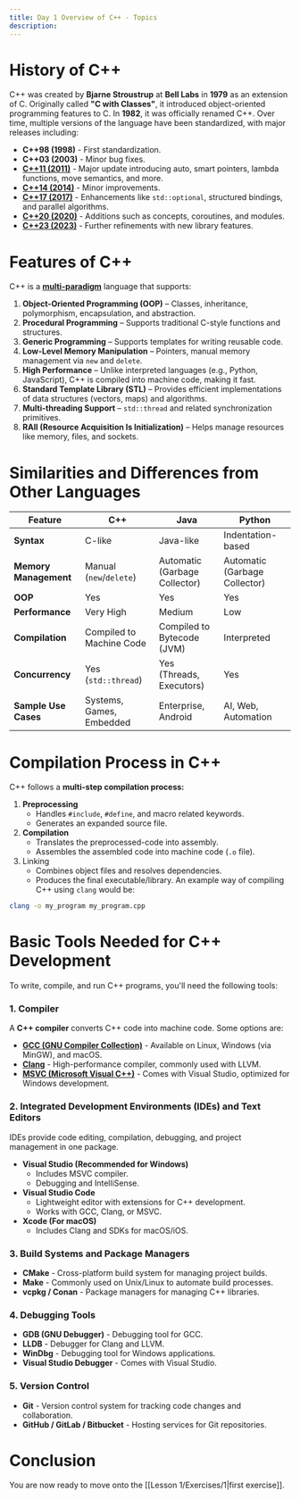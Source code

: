 ```yaml
---
title: Day 1 Overview of C++ - Topics
description:
---
```

# History of C++
C++ was created by **Bjarne Stroustrup** at **Bell Labs** in **1979** as an extension of C. Originally called **"C with Classes"**, it introduced object-oriented programming features to C. In **1982**, it was officially renamed C++. Over time, multiple versions of the language have been standardized, with major releases including:
- **C++98 (1998)** - First standardization.
- **C++03 (2003)** - Minor bug fixes.
- [**C++11 (2011)**](https://en.cppreference.com/w/cpp/11) - Major update introducing auto, smart pointers, lambda functions, move semantics, and more.
- **[C++14 (2014)](https://en.cppreference.com/w/cpp/14)** - Minor improvements.
- [**C++17 (2017)**](https://en.cppreference.com/w/cpp/17) - Enhancements like `std::optional`, structured bindings, and parallel algorithms.
- [**C++20 (2020)**](https://en.cppreference.com/w/cpp/20) - Additions such as concepts, coroutines, and modules.
- [**C++23 (2023)**](https://en.cppreference.com/w/cpp/23) - Further refinements with new library features.
# Features of C++
C++ is a **[multi-paradigm](https://en.wikipedia.org/wiki/Programming_paradigm)** language that supports:
1. **Object-Oriented Programming (OOP)** – Classes, inheritance, polymorphism, encapsulation, and abstraction.
2. **Procedural Programming** – Supports traditional C-style functions and structures.
3. **Generic Programming** – Supports templates for writing reusable code.
4. **Low-Level Memory Manipulation** – Pointers, manual memory management via `new` and `delete`.
5. **High Performance** – Unlike interpreted languages (e.g., Python, JavaScript), C++ is compiled into machine code, making it fast.
6. **Standard Template Library (STL)** – Provides efficient implementations of data structures (vectors, maps) and algorithms.
7. **Multi-threading Support** – `std::thread` and related synchronization primitives.
8. **RAII (Resource Acquisition Is Initialization)** – Helps manage resources like memory, files, and sockets.
# Similarities and Differences from Other Languages

| Feature               | C++                      | Java                          | Python                        |
| --------------------- | ------------------------ | ----------------------------- | ----------------------------- |
| **Syntax**            | C-like                   | Java-like                     | Indentation-based             |
| **Memory Management** | Manual (`new`/`delete`)  | Automatic (Garbage Collector) | Automatic (Garbage Collector) |
| **OOP**               | Yes                      | Yes                           | Yes                           |
| **Performance**       | Very High                | Medium                        | Low                           |
| **Compilation**       | Compiled to Machine Code | Compiled to Bytecode (JVM)    | Interpreted                   |
| **Concurrency**       | Yes (`std::thread`)      | Yes (Threads, Executors)      | Yes                           |
| **Sample Use Cases**  | Systems, Games, Embedded | Enterprise, Android           | AI, Web, Automation           |
# Compilation Process in C++
C++ follows a **multi-step compilation process:**
1. **Preprocessing**
	- Handles `#include`, `#define`, and macro related keywords.
	- Generates an expanded source file.
2. **Compilation**
	- Translates the preprocessed-code into assembly.
	- Assembles the assembled code into machine code (`.o` file).
3. Linking
	- Combines object files and resolves dependencies.
	- Produces the final executable/library.
An example way of compiling C++ using `clang` would be:
```bash
clang -o my_program my_program.cpp
```
# Basic Tools Needed for C++ Development
To write, compile, and run C++ programs, you'll need the following tools:
### 1. Compiler
A **C++ compiler** converts C++ code into machine code. Some options are:
- [**GCC (GNU Compiler Collection)**](https://gcc.gnu.org/) - Available on Linux, Windows (via MinGW), and macOS.
- [**Clang**](https://clang.llvm.org/) - High-performance compiler, commonly used with LLVM.
- [**MSVC (Microsoft Visual C++)**](https://visualstudio.microsoft.com/) - Comes with Visual Studio, optimized for Windows development.
### 2. Integrated Development Environments (IDEs) and Text Editors
IDEs provide code editing, compilation, debugging, and project management in one package.
- **Visual Studio (Recommended for Windows)**
	- Includes MSVC compiler.
	- Debugging and IntelliSense.
- **Visual Studio Code**
	- Lightweight editor with extensions for C++ development.
	- Works with GCC, Clang, or MSVC.
- **Xcode (For macOS)**
	- Includes Clang and SDKs for macOS/iOS.
### 3. Build Systems and Package Managers
- **CMake** - Cross-platform build system for managing project builds.
- **Make** - Commonly used on Unix/Linux to automate build processes.
- **vcpkg / Conan** - Package managers for managing C++ libraries.
### 4. Debugging Tools
- **GDB (GNU Debugger)** - Debugging tool for GCC.
- **LLDB** - Debugger for Clang and LLVM.
- **WinDbg** - Debugging tool for Windows applications.
- **Visual Studio Debugger** - Comes with Visual Studio.
### 5. Version Control
- **Git** - Version control system for tracking code changes and collaboration.
- **GitHub / GitLab / Bitbucket** - Hosting services for Git repositories.
# Conclusion
You are now ready to move onto the [[Lesson 1/Exercises/1|first exercise]].